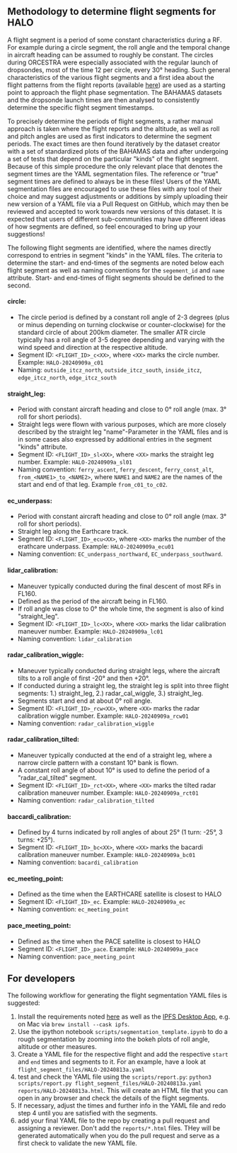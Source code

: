 ## Methodology to determine flight segments for HALO

A flight segment is a period of some constant characteristics during a RF.
For example during a circle segment, the roll angle and the temporal change in aircraft heading can be assumed to roughly be constant.
The circles during ORCESTRA were especially associated with the regular launch of dropsondes, most of the time 12 per circle, every 30&deg; heading.
Such general characteristics of the various flight segments and a first idea about the flight patterns from the flight reports (available [here](https://github.com/orcestra-campaign/book/tree/main/orcestra_book/reports)) are used as a starting point to approach the flight phase segmentation.
The BAHAMAS datasets and the dropsonde launch times are then analysed to consistently determine the specific flight segment timestamps.

To precisely determine the periods of flight segments, a rather manual approach is taken where the flight reports and the altitude, as well as roll and pitch angles are used as first indicators to determine the segment periods.
The exact times are then found iteratively by the dataset creator with a set of standardized plots of the BAHAMAS data and after undergoing a set of tests that depend on the particular "kinds" of the flight segment.
Because of this simple procedure the only relevant place that denotes the segment times are the YAML segmentation files.
The reference or "true" segment times are defined to always be in these files!
Users of the YAML segmentation files are encouraged to use these files with any tool of their choice and may suggest adjustments or additions by simply uploading their new version of a YAML file via a Pull Request on GitHub, which may then be reviewed and accepted to work towards new versions of this dataset.
It is expected that users of different sub-communities may have different ideas of how segments are defined, so feel encouraged to bring up your suggestions!

The following flight segments are identified, where the names directly correspond to entries in segment "kinds" in the YAML files.
The criteria to determine the start- and end-times of the segments are noted below each flight segment as well as naming conventions for the `segement_id` and `name` attribute.
Start- and end-times of flight segments should be defined to the second.

#### circle:
- The circle period is defined by a constant roll angle of 2-3 degrees (plus or minus depending on turning clockwise or counter-clockwise) for the standard circle of about 200km diameter. The smaller ATR circle typically has a roll angle of 3-5 degree depending and varying with the wind speed and direction at the respective altitude.
- Segment ID: `<FLIGHT_ID>_c<XX>`, where `<XX>` marks the circle number. Example: `HALO-20240909a_c01`
- Naming: `outside_itcz_north`, `outside_itcz_south`, `inside_itcz`, `edge_itcz_north`, `edge_itcz_south`

#### straight_leg:
- Period with constant aircraft heading and close to 0&deg; roll angle (max. 3&deg; roll for short periods).
- Straight legs were flown with various purposes, which are more closely described by the straight leg
"name"-Parameter in the YAML files and is in some cases also expressed by additional entries in the segment "kinds" attribute.
- Segment ID: `<FLIGHT_ID>_sl<XX>`, where `<XX>` marks the straight leg number. Example: `HALO-20240909a_sl01`
- Naming convention: `ferry_ascent`, `ferry_descent`, `ferry_const_alt`, `from_<NAME1>_to_<NAME2>`, where `NAME1` and `NAME2` are the names of the start and end of that leg. Example `from_c01_to_c02`.

#### ec_underpass:
- Period with constant aircraft heading and close to 0&deg; roll angle (max. 3&deg; roll for short periods).
- Straight leg along the Earthcare track.
- Segment ID: `<FLIGHT_ID>_ecu<XX>`, where `<XX>` marks the number of the erathcare underpass. Example: `HALO-20240909a_ecu01`
- Naming convention: `EC_underpass_northward`, `EC_underpass_southward`.

#### lidar_calibration:
- Maneuver typically conducted during the final descent of most RFs in FL160.
- Defined as the period of the aircraft being in FL160.
- If roll angle was close to 0&deg; the whole time, the segment is also of kind "straight_leg".
- Segment ID: `<FLIGHT_ID>_lc<XX>`, where `<XX>` marks the lidar calibration maneuver number. Example: `HALO-20240909a_lc01`
- Naming convention: `lidar_calibration`

#### radar_calibration_wiggle:
- Maneuver typically conducted during straight legs, where the aircraft tilts to a roll angle of first -20&deg; and then +20&deg;.
- If conducted during a straight leg, the straight leg is split into three flight segments:
1.) straight_leg, 2.) radar_cal_wiggle, 3.) straight_leg.
- Segments start and end at about 0&deg; roll angle.
- Segment ID: `<FLIGHT_ID>_rcw<XX>`, where `<XX>` marks the radar calibration wiggle number. Example: `HALO-20240909a_rcw01`
- Naming convention: `radar_calibration_wiggle`

#### radar_calibration_tilted:
- Maneuver typically conducted at the end of a straight leg, where a narrow circle pattern with a constant 10&deg; bank is flown.
- A constant roll angle of about 10&deg; is used to define the period of a "radar_cal_tilted" segment.
- Segment ID: `<FLIGHT_ID>_rct<XX>`, where `<XX>` marks the tilted radar calibration maneuver number. Example: `HALO-20240909a_rct01`
- Naming convention: `radar_calibration_tilted`

#### baccardi_calibration:
- Defined by 4 turns indicated by roll angles of about 25&deg; (1 turn: -25&deg;, 3 turns: +25&deg;).
- Segment ID: `<FLIGHT_ID>_bc<XX>`, where `<XX>` marks the bacardi calibration maneuver number. Example: `HALO-20240909a_bc01`
- Naming convention: `bacardi_calibration`

#### ec_meeting_point:
- Defined as the time when the EARTHCARE satellite is closest to HALO
- Segment ID: `<FLIGHT_ID>_ec`. Example: `HALO-20240909a_ec`
- Naming convention: `ec_meeting_point`

#### pace_meeting_point:
- Defined as the time when the PACE satellite is closest to HALO
- Segment ID: `<FLIGHT_ID>_pace`. Example: `HALO-20240909a_pace`
- Naming convention: `pace_meeting_point`

## For developers
The following workflow for generating the flight segmentation YAML files is suggested:

1. Install the requirements noted [here](scripts/requirements.txt) as well as the [IPFS Desktop App](https://docs.ipfs.tech/install/ipfs-desktop/), e.g. on Mac via `brew install --cask ipfs`.
2. Use the ipython notebook `scripts/segmentation_template.ipynb` to do a rough segmentation by zooming into the bokeh plots of roll angle, altitude or other measures.
3. Create a YAML file for the respective flight and add the respective `start` and `end` times and segments to it. For an example, have a look at `flight_segment_files/HALO-20240813a.yaml`
4. test and check the YAML file using the `scripts/report.py`: `python3 scripts/report.py flight_segment_files/HALO-20240813a.yaml reports/HALO-20240813a.html`. This will create an HTML file that you can open in any browser and check the details of the flight segments.
5. If necessary, adjust the times and further info in the YAML file and redo step 4 until you are satisfied with the segments.
6. add your final YAML file to the repo by creating a pull request and assigning a reviewer. Don't add the `reports/*.html` files. THey will be generated automatically when you do the pull request and serve as a first check to validate the new YAML file.